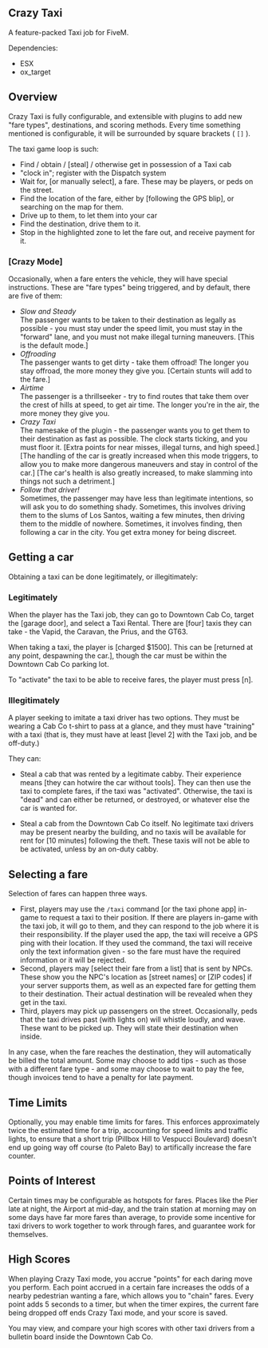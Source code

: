 ## Crazy Taxi

A feature-packed Taxi job for FiveM.

Dependencies: 
 - ESX
 - ox_target


## Overview

Crazy Taxi is fully configurable, and extensible with plugins to add new "fare types", destinations, and scoring methods. Every time something mentioned is configurable, it will be surrounded by square brackets ( `[]` ).


The taxi game loop is such:

* Find / obtain / [steal] / otherwise get in possession of a Taxi cab
* "clock in"; register with the Dispatch system
* Wait for, [or manually select], a fare. These may be players, or peds on the street.
* Find the location of the fare, either by [following the GPS blip], or searching on the map for them.
* Drive up to them, to let them into your car
* Find the destination, drive them to it.
* Stop in the highlighted zone to let the fare out, and receive payment for it.

### [Crazy Mode]

Occasionally, when a fare enters the vehicle, they will have special instructions. These are "fare types" being triggered, and by default, there are five of them:

- *Slow and Steady*  
  The passenger wants to be taken to their destination as legally as possible - you must stay under the speed limit, you must stay in the "forward" lane, and you must not make illegal turning maneuvers. 
  [This is the default mode.]
- *Offroading*  
  The passenger wants to get dirty - take them offroad! The longer you stay offroad, the more money they give you. [Certain stunts will add to the fare.]
- *Airtime*  
  The passenger is a thrillseeker - try to find routes that take them over the crest of hills at speed, to get air time. The longer you're in the air, the more money they give you.
- *Crazy Taxi*  
  The namesake of the plugin - the passenger wants you to get them to their destination as fast as possible. The clock starts ticking, and you must floor it. [Extra points for near misses, illegal turns, and high speed.] [The handling of the car is greatly increased when this mode triggers, to allow you to make more dangerous maneuvers and stay in control of the car.] [The car's health is also greatly increased, to make slamming into things not such a detriment.]
- *Follow that driver!*  
  Sometimes, the passenger may have less than legitimate intentions, so will ask you to do something shady. Sometimes, this involves driving them to the slums of Los Santos, waiting a few minutes, then driving them to the middle of nowhere. Sometimes, it involves finding, then following a car in the city. You get extra money for being discreet.


## Getting a car

Obtaining a taxi can be done legitimately, or illegitimately:

### Legitimately

When the player has the Taxi job, they can go to Downtown Cab Co, target the [garage door], and select a Taxi Rental. There are [four] taxis they can take - the Vapid, the Caravan, the Prius, and the GT63. 

When taking a taxi, the player is [charged $1500]. This can be [returned at any point, despawning the car.], though the car must be within the Downtown Cab Co parking lot. 

To "activate" the taxi to be able to receive fares, the player must press [n].

### Illegitimately

A player seeking to imitate a taxi driver has two options. They must be wearing a Cab Co t-shirt to pass at a glance, and they must have "training" with a taxi (that is, they must have at least [level 2] with the Taxi job, and be off-duty.)

They can:

- Steal a cab that was rented by a legitimate cabby. Their experience means [they can hotwire the car without tools]. They can then use the taxi to complete fares, if the taxi was "activated". Otherwise, the taxi is "dead" and can either be returned, or destroyed, or whatever else the car is wanted for.

- Steal a cab from the Downtown Cab Co itself. No legitimate taxi drivers may be present nearby the building, and no taxis will be available for rent for [10 minutes] following the theft. These taxis will not be able to be activated, unless by an on-duty cabby.

## Selecting a fare

Selection of fares can happen three ways.

- First, players may use the `/taxi` command [or the taxi phone app] in-game to request a taxi to their position. If there are players in-game with the taxi job, it will go to them, and they can respond to the job where it is their responsibility. If the player used the app, the taxi will receive a GPS ping with their location. If they used the command, the taxi will receive only the text information given - so the fare must have the required information or it will be rejected.
- Second, players may [select their fare from a list] that is sent by NPCs. These show you the NPC's location as [street names] or [ZIP codes] if your server supports them, as well as an expected fare for getting them to their destination. Their actual destination will be revealed when they get in the taxi.
- Third, players may pick up passengers on the street. Occasionally, peds that the taxi drives past (with lights on) will whistle loudly, and wave. These want to be picked up. They will state their destination when inside.

In any case, when the fare reaches the destination, they will automatically be billed the total amount. Some may choose to add tips - such as those with a different fare type - and some may choose to wait to pay the fee, though invoices tend to have a penalty for late payment.

## Time Limits

Optionally, you may enable time limits for fares. This enforces approximately twice the estimated time for a trip, accounting for speed limits and traffic lights, to ensure that a short trip (Pillbox Hill to Vespucci Boulevard) doesn't end up going way off course (to Paleto Bay) to artifically increase the fare counter.

## Points of Interest

Certain times may be configurable as hotspots for fares. Places like the Pier late at night, the Airport at mid-day, and the train station at morning may on some days have far more fares than average, to provide some incentive for taxi drivers to work together to work through fares, and guarantee work for themselves.

## High Scores

When playing Crazy Taxi mode, you accrue "points" for each daring move you perform. Each point accrued in a certain fare increases the odds of a nearby pedestrian wanting a fare, which allows you to "chain" fares. Every point adds 5 seconds to a timer, but when the timer expires, the current fare being dropped off ends Crazy Taxi mode, and your score is saved. 

You may view, and compare your high scores with other taxi drivers from a bulletin board inside the Downtown Cab Co.